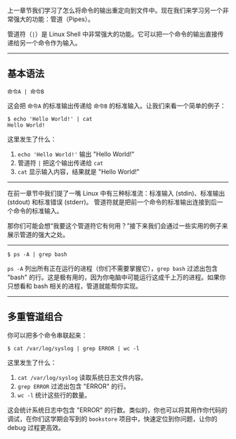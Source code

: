 上一章节我们学习了怎么将命令的输出重定向到文件中。现在我们来学习另一个非常强大的功能：管道（Pipes）。

管道符（`|`）是 Linux Shell 中非常强大的功能。它可以把一个命令的输出直接传递给另一个命令作为输入。

---

## 基本语法

```
命令A | 命令B
```

这会把 `命令A` 的标准输出传递给 `命令B` 的标准输入。让我们来看一个简单的例子：

```
$ echo 'Hello World!' | cat
Hello World!
```

这里发生了什么：
1. `echo 'Hello World!'` 输出 "Hello World!"
2. 管道符 `|` 把这个输出传递给 `cat`
3. `cat` 显示输入内容，结果就是 "Hello World!"

---

在前一章节中我们提了一嘴 Linux 中有三种标准流：标准输入 (stdin)、标准输出 (stdout) 和标准错误 (stderr)。
管道符就是把前一个命令的标准输出连接到后一个命令的标准输入。

那你们可能会想“我要这个管道符它有何用？”接下来我们会通过一些实用的例子来展示管道的强大之处。

---

```
$ ps -A | grep bash
```

`ps -A` 列出所有正在运行的进程（你们不需要掌握它），`grep bash` 过滤出包含 "bash" 的行。这是极有用的，因为你电脑中可能运行这成千上万的进程。如果你只想看和 bash 相关的进程，管道就能帮你实现。

---

## 多重管道组合

你可以把多个命令串联起来：

```
$ cat /var/log/syslog | grep ERROR | wc -l
```

这里发生了什么：
1. `cat /var/log/syslog` 读取系统日志文件内容。
2. `grep ERROR` 过滤出包含 "ERROR" 的行。
3. `wc -l` 统计这些行的数量。

这会统计系统日志中包含 "ERROR" 的行数。类似的，你也可以将其用作你代码的调试，在你们这学期会写到的 `bookstore` 项目中，快速定位到你问题，让你的 debug 过程更高效。
